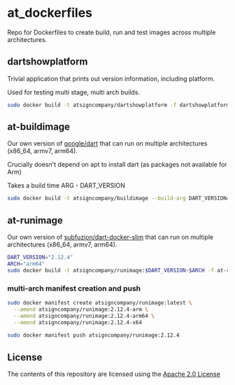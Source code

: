 # at_dockerfiles

Repo for Dockerfiles to create build, run and test images across multiple 
architectures.

## dartshowplatform

Trivial application that prints out version information, including platform.

Used for testing multi stage, multi arch builds.

```bash
sudo docker build -t atsigncompany/dartshowplatform -f dartshowplatform/Dockerfile .
```

## at-buildimage

Our own version of [google/dart](https://github.com/dart-lang/dart_docker) that
can run on multiple architectures (x86_64, armv7, arm64).

Crucially doesn't depend on apt to install dart (as packages not available for Arm)

Takes a build time ARG - DART_VERSION

```bash
sudo docker build -t atsigncompany/buildimage --build-arg DART_VERSION=2.12.4 -f at-buildimage/Dockerfile .
```

## at-runimage

Our own version of [subfuzion/dart-docker-slim](https://github.com/subfuzion/dart-docker-slim)
that can run on multiple architectures (x86_64, armv7, arm64).

```bash
DART_VERSION="2.12.4"
ARCH="arm64"
sudo docker build -t atsigncompany/runimage:$DART_VERSION-$ARCH -f at-runimage/Dockerfile .
```

### multi-arch manifest creation and push

```bash
sudo docker manifest create atsigncompany/runimage:latest \
  --amend atsigncompany/runimage:2.12.4-arm \
  --amend atsigncompany/runimage:2.12.4-arm64 \
  --amend atsigncompany/runimage:2.12.4-x64
  
sudo docker manifest push atsigncompany/runimage:2.12.4
```

## License

The contents of this repository are licensed using the [Apache 2.0 License](LICENSE)